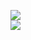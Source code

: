 [![](https://img.shields.io/badge/Made%20With-Github%20Spray-lightgrey.svg?style=for-the-badge&logo=github)](https://github.com/Annihil/github-spray#5462)  
[![](https://i.imgur.com/2DrTn0Z.gif)](https://github.com/Annihil/github-spray)